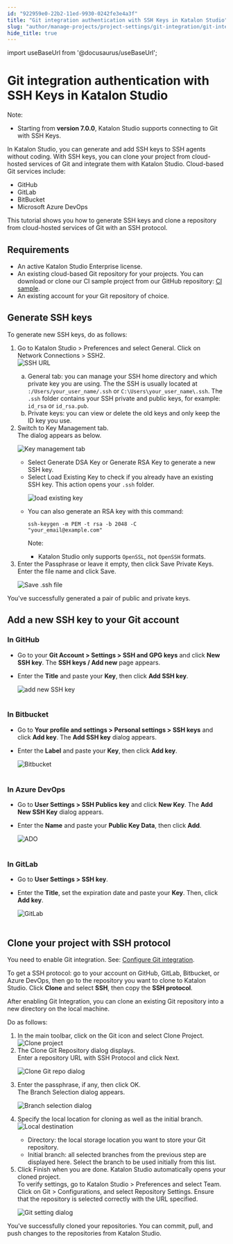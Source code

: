 ```yaml
---
id: "922959e0-22b2-11ed-9930-0242fe3e4a3f"
title: "Git integration authentication with SSH Keys in Katalon Studio"
slug: "author/manage-projects/project-settings/git-integration/git-integration-authentication-with-ssh-keys-in-katalon-studio"
hide_title: true
---
```

import useBaseUrl from '@docusaurus/useBaseUrl';


# <a id="id" class="anchor_top_offset"/><a id="ariaid-title1" class="anchor_top_offset"/>Git integration authentication with SSH Keys in <span xmlns="http://www.w3.org/1999/xhtml" className="ph">Katalon Studio</span> 

<div xmlns="http://www.w3.org/1999/xhtml" className="note note note_note"><span className="note__title">Note:</span> <ul className="ul"><li className="li"><p className="p">Starting from <strong className="ph b">version 7.0.0</strong>, Katalon Studio supports connecting to Git with SSH Keys.</p></li></ul></div>
<p xmlns="http://www.w3.org/1999/xhtml" className="p">In <span className="ph">Katalon Studio</span>, you can generate and add SSH keys to SSH agents without coding. With SSH keys, you can clone your project from cloud-hosted services of Git and integrate them with <span className="ph">Katalon Studio</span>. Cloud-based Git services include:</p> 
<ul xmlns="http://www.w3.org/1999/xhtml" className="ul"><li className="li">GitHub</li><li className="li">GitLab</li><li className="li">BitBucket</li><li className="li">Microsoft Azure DevOps</li></ul> 
<p xmlns="http://www.w3.org/1999/xhtml" className="p">This tutorial shows you how to generate SSH keys and clone a repository from cloud-hosted services of Git with an SSH protocol.</p> 

## Requirements

<ul xmlns="http://www.w3.org/1999/xhtml" className="ul"><li className="li">An active <span className="ph">Katalon Studio Enterprise</span> license.</li><li className="li">An existing cloud-based Git repository for your projects. You can download or clone our CI sample project from our GitHub repository: <a className="xref j-external-link" href="https://github.com/katalon-studio-samples/ci-samples" target="_blank">CI sample</a>.</li><li className="li">An existing account for your Git repository of choice.</li></ul> 

## <a id="task-8786" class="anchor_top_offset"/>Generate SSH keys

<section xmlns="http://www.w3.org/1999/xhtml" className="section context">To generate new SSH keys, do as follows:</section> 
<ol xmlns="http://www.w3.org/1999/xhtml" className="ol steps"><li className="li step stepexpand"><span className="ph cmd">Go to <span className="ph uicontrol">Katalon Studio</span> &gt; <span className="ph uicontrol">Preferences</span> and select <span className="ph uicontrol">General</span>. Click on  <span className="ph uicontrol">Network Connections</span> &gt; <span className="ph uicontrol">SSH2</span>.</span><div className="itemgroup stepresult"><img className="image" width={700} src={useBaseUrl("/cbc19700-750d-11ed-a602-0242cfbc79b5.png")} alt="SSH URL" /><div className="p"><ol className="ol" type="a"><li className="li"><span className="ph uicontrol">General</span> tab: you can manage your SSH home directory and which private key you are using. The the SSH is usually located at <code className="ph codeph">:/Users/your_user_name/.ssh</code> or <code className="ph codeph">C:\Users\your_user_name\.ssh</code>. The <code className="ph codeph">.ssh</code> folder contains your SSH private and public keys, for example: <code className="ph codeph">id_rsa</code> or <code className="ph codeph">id_rsa.pub</code>.</li><li className="li"><span className="ph uicontrol">Private keys</span>: you can view or delete the old keys and only keep the ID key you use.</li></ol></div></div></li><li className="li step stepexpand"><span className="ph cmd">Switch to <span className="ph uicontrol">Key Management</span> tab.</span><div className="itemgroup stepresult">The dialog appears as below.<p className="p"><img className="image" width={700} src={useBaseUrl("/cbfbb9d0-750d-11ed-a602-0242cfbc79b5.png")} alt="Key management tab" /></p><ul className="ul"><li className="li">Select <span className="ph uicontrol">Generate DSA Key</span> or <span className="ph uicontrol">Generate RSA Key</span> to generate a new SSH key.</li><li className="li">Select <span className="ph uicontrol">Load Existing Key</span> to check  if you already have an existing SSH key. This action opens your <code className="ph codeph">.ssh</code> folder.<p className="p"><img className="image" width={500} src={useBaseUrl("/cb8c7d40-750d-11ed-a602-0242cfbc79b5.png")} alt="load existing key" /></p></li><li className="li">You can also generate an RSA key with this command: <p className="p"><code className="ph codeph">ssh-keygen -m PEM -t rsa -b 2048 -C               "your_email@example.com"</code></p><div className="note note note_note"><span className="note__title">Note:</span> <ul className="ul"><li className="li">Katalon Studio only supports <code className="ph codeph">OpenSSL</code>, not <code className="ph codeph">OpenSSH</code> formats.</li></ul></div></li></ul></div></li><li className="li step stepexpand"><span className="ph cmd">Enter the <span className="ph uicontrol">Passphrase</span> or leave it empty, then click <span className="ph uicontrol">Save Private Keys</span>.</span><div className="itemgroup stepresult">Enter the file name and click <span className="ph uicontrol">Save</span>.<p className="p"><img className="image" width={400} src={useBaseUrl("/cc3c1e30-750d-11ed-a602-0242cfbc79b5.png")} alt="Save .ssh file" /></p></div></li></ol> 
<section xmlns="http://www.w3.org/1999/xhtml" className="section result">You've successfully generated a pair of public and private keys.</section> 
    

## <a id="id_2" class="anchor_top_offset"/>Add a new SSH key to your Git account

    
                  

### <a id="id_3" class="anchor_top_offset"/>In GitHub

<ul xmlns="http://www.w3.org/1999/xhtml" className="ul"><li className="li">Go to your <strong className="ph b">Git Account &gt; Settings &gt; SSH and GPG       keys</strong> and click <strong className="ph b">New SSH key</strong>. The     <strong className="ph b">SSH keys / Add new</strong> page appears.</li><li className="li">     <p className="p">Enter the <strong className="ph b">Title</strong> and paste your       <strong className="ph b">Key</strong>, then click <strong className="ph b">Add SSH key</strong>.</p>     <p className="p">       <img className="image" src={useBaseUrl("https://github.com/katalon-studio/docs-images/raw/master/katalon-studio/docs/git-integration/Add%20new%20SSH%20key.png")} width={700} alt="add new SSH key" /><br /><br />     </p>   </li></ul> 

### <a id="id_4" class="anchor_top_offset"/>In Bitbucket

<ul xmlns="http://www.w3.org/1999/xhtml" className="ul"><li className="li">Go to <strong className="ph b">Your profile and settings &gt; Personal settings       &gt; SSH keys</strong> and click <strong className="ph b">Add key</strong>. The     <strong className="ph b">Add SSH key</strong> dialog appears.</li><li className="li">     <p className="p">Enter the <strong className="ph b">Label</strong> and paste your       <strong className="ph b">Key</strong>, then click <strong className="ph b">Add key</strong>.</p>     <p className="p">       <img className="image" src={useBaseUrl("https://github.com/katalon-studio/docs-images/raw/master/katalon-studio/docs/git-integration/bitbucket-org-account-settings-ssh-keys.png")} width={850} alt="Bitbucket" /><br /><br />     </p>   </li></ul> 

### <a id="id_5" class="anchor_top_offset"/>In Azure DevOps

<ul xmlns="http://www.w3.org/1999/xhtml" className="ul"><li className="li">Go to <strong className="ph b">User Settings &gt; SSH Publics key</strong> and     click <strong className="ph b">New Key</strong>. The <strong className="ph b">Add New SSH       Key</strong> dialog appears.</li><li className="li">     <p className="p">Enter the <strong className="ph b">Name</strong> and paste your <strong className="ph b">Public         Key Data</strong>, then click <strong className="ph b">Add</strong>.</p>     <p className="p">       <img className="image" src={useBaseUrl("https://github.com/katalon-studio/docs-images/raw/master/katalon-studio/docs/git-integration/dev-azure-Katalon-usersSettings-keys.png")} width={850} alt="ADO" /><br /><br />     </p>   </li></ul> 

### <a id="id_6" class="anchor_top_offset"/>In GitLab

<ul xmlns="http://www.w3.org/1999/xhtml" className="ul"><li className="li">Go to <strong className="ph b">User Settings &gt; SSH key</strong>.</li><li className="li">     <p className="p">Enter the <strong className="ph b">Title</strong>, set the expiration date and       paste your <strong className="ph b">Key</strong>. Then, click <strong className="ph b">Add         key</strong>.</p>     <p className="p">       <img className="image" src={useBaseUrl("https://github.com/katalon-studio/docs-images/raw/master/katalon-studio/docs/git-integration/gitlab-profile-keys.png")} width={850} alt="GitLab" /><br /><br />     </p>   </li></ul> 

## <a id="task-9410" class="anchor_top_offset"/>Clone your project with SSH protocol

<div xmlns="http://www.w3.org/1999/xhtml" className="section prereq p">You need to enable Git integration. See: <a className="xref" href="/docs/author/manage-projects/project-settings/git-integration/git-integration-in-katalon-studio---standalone-edition#task-7971">Configure Git integration</a>.<p className="p">To get a SSH protocol: go to your account on GitHub, GitLab, Bitbucket, or Azure
    DevOps, then go to the repository you want to clone to <span className="ph">Katalon Studio</span>. Click <strong className="ph b">Clone</strong> and select <strong className="ph b">SSH</strong>, then copy the <strong className="ph b">SSH protocol</strong>.</p></div>
<section xmlns="http://www.w3.org/1999/xhtml" className="section context">After enabling Git Integration, you can clone an existing   Git repository into a new directory on   the local machine. <p className="p">Do as follows:</p></section> 
<ol xmlns="http://www.w3.org/1999/xhtml" className="ol steps"><li className="li step stepexpand"><span className="ph cmd">In the main toolbar, click on the <span className="ph uicontrol">Git</span> icon and select       <span className="ph uicontrol">Clone Project</span>.</span><div className="itemgroup stepresult"><img className="image" width={200} src={useBaseUrl("/caa7c290-750d-11ed-a602-0242cfbc79b5.png")} alt="Clone project" /></div></li><li className="li step stepexpand"><span className="ph cmd">The <span className="ph uicontrol">Clone Git Repository</span> dialog displays.</span><div className="itemgroup stepresult">Enter a repository URL with SSH Protocol and click <span className="ph uicontrol">Next</span>.<p className="p"><img className="image" width={500} src={useBaseUrl("/cc31e500-750d-11ed-a602-0242cfbc79b5.png")} alt="Clone Git repo dialog" /></p></div></li><li className="li step stepexpand"><span className="ph cmd">Enter the passphrase, if any, then click <span className="ph uicontrol">OK</span>.</span><div className="itemgroup stepresult">The <span className="ph uicontrol">Branch Selection</span> dialog appears.<p className="p"><img className="image" width={500} src={useBaseUrl("/cb776ea0-750d-11ed-a602-0242cfbc79b5.png")} alt="Branch selection dialog" /></p></div></li><li className="li step stepexpand"><span className="ph cmd">Specify the local location for cloning as well as the initial       branch.</span><div className="itemgroup stepresult"><img className="image" width={500} src={useBaseUrl("/cc2317f0-750d-11ed-a602-0242cfbc79b5.png")} alt="Local destination" /><ul className="ul"><li className="li"><span className="ph uicontrol">Directory</span>: the local storage location you want           to store your Git repository.</li><li className="li"><span className="ph uicontrol">Initial branch</span>: all selected branches from the           previous step are displayed here. Select the branch to be used           initially from this list.</li></ul></div></li><li className="li step stepexpand"><span className="ph cmd">Click <span className="ph uicontrol">Finish</span> when you are done. Katalon Studio       automatically opens your cloned project.</span><div className="itemgroup stepresult">To verify settings, go to <span className="ph uicontrol">Katalon Studio</span> &gt; <span className="ph uicontrol">Preferences</span> and select Team. Click on <span className="ph uicontrol">Git</span> &gt; <span className="ph uicontrol">Configurations</span>, and select <span className="ph uicontrol">Repository         Settings</span>. Ensure that the repository is selected correctly       with the URL specified.<p className="p"><img className="image" width={700} src={useBaseUrl("/cc0afc10-750d-11ed-a602-0242cfbc79b5.png")} alt="Git setting dialog" /></p></div></li></ol> 
<section xmlns="http://www.w3.org/1999/xhtml" className="section result">You've successfully cloned your repositories. You can commit,   pull, and push changes to the repositories from <span className="ph">Katalon Studio</span>.</section> 
